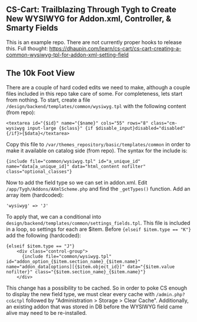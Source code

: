 ## CS-Cart: Trailblazing Through Tygh to Create New WYSIWYG for Addon.xml, Controller, & Smarty Fields
 
This is an example repo. There are not currently proper hooks to release this. Full thought: https://dhaupin.com/learn/cs-cart/cs-cart-creating-a-common-wysiwyg-tpl-for-addon-xml-setting-field


## The 10k Foot View

There are a couple of hard coded edits we need to make,  although a couple files included in this repo take care of some. For completeness, lets start from nothing. To start, create a file `/design/backend/templates/common/wysiwyg.tpl` with the following content (from repo):

```
<textarea id="{$id}" name="{$name}" cols="55" rows="8" class="cm-wysiwyg input-large {$class}" {if $disable_input}disabled="disabled"{/if}>{$data}</textarea>
```

Copy this file to `/var/themes_repository/basic/templates/common` in order to make it available on catalog side (from repo). The syntax for the include is:

```
{include file="common/wysiwyg.tpl" id="a_unique_id" name="data[a_unique_id]" data="html_content nofilter" class="optional_classes"}
```

Now to add the field type so we can set in addon.xml. Edit `/app/Tygh/Addons/AXmlScheme.php` and find the `_getTypes()` function. Add an array item (hardcoded):

```
'wysiwyg' => 'J'
```

To apply that, we can a conditional into `design/backend/templates/common/settings_fields.tpl`. This file is included in a loop, so settings for each are $item. Before `{elseif $item.type == "K"}` add the following (hardcoded):

```
{elseif $item.type == "J"}
    <div class="control-group">
      {include file="common/wysiwyg.tpl" id="addon_option_{$item.section_name}_{$item.name}" name="addon_data[options][{$item.object_id}]" data="{$item.value nofilter}" class="{$item.section_name}_{$item.name}"}
    </div>
```

This change has a possibility to be cached. So in order to poke CS enough to display the new field type, we must clear every cache with `/admin.php?cc&ctpl` followed by "Administration > Storage > Clear Cache". Additionally, an existing addon that was stored in DB before the WYSIWYG field came alive may need to be re-installed.
